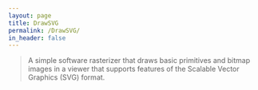 ```yaml
---
layout: page
title: DrawSVG
permalink: /DrawSVG/
in_header: false
---
```

> A simple software rasterizer that draws basic primitives and bitmap images in a viewer that supports features of the Scalable Vector Graphics (SVG) format.
